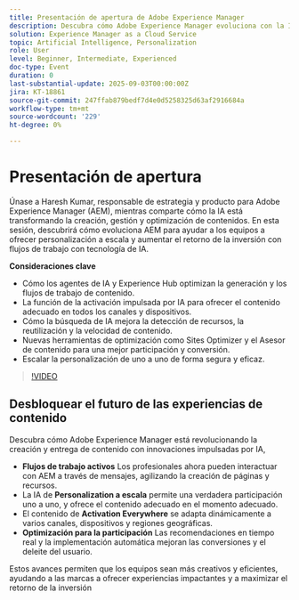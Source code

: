 ```yaml
---
title: Presentación de apertura de Adobe Experience Manager
description: Descubra cómo Adobe Experience Manager evoluciona con la IA. Explore flujos de trabajo auténticos, búsqueda de IA, personalización a escala y optimización de contenido más inteligente.
solution: Experience Manager as a Cloud Service
topic: Artificial Intelligence, Personalization
role: User
level: Beginner, Intermediate, Experienced
doc-type: Event
duration: 0
last-substantial-update: 2025-09-03T00:00:00Z
jira: KT-18861
source-git-commit: 247ffab879bedf7d4e0d5258325d63af2916684a
workflow-type: tm+mt
source-wordcount: '229'
ht-degree: 0%

---
```



# Presentación de apertura

Únase a Haresh Kumar, responsable de estrategia y producto para Adobe Experience Manager (AEM), mientras comparte cómo la IA está transformando la creación, gestión y optimización de contenidos. En esta sesión, descubrirá cómo evoluciona AEM para ayudar a los equipos a ofrecer personalización a escala y aumentar el retorno de la inversión con flujos de trabajo con tecnología de IA.

**Consideraciones clave**

* Cómo los agentes de IA y Experience Hub optimizan la generación y los flujos de trabajo de contenido.
* La función de la activación impulsada por IA para ofrecer el contenido adecuado en todos los canales y dispositivos.
* Cómo la búsqueda de IA mejora la detección de recursos, la reutilización y la velocidad de contenido.
* Nuevas herramientas de optimización como Sites Optimizer y el Asesor de contenido para una mejor participación y conversión.
* Escalar la personalización de uno a uno de forma segura y eficaz.

>[!VIDEO](https://video.tv.adobe.com/v/3471386/?learn=on&enablevpops)


## Desbloquear el futuro de las experiencias de contenido

Descubra cómo Adobe Experience Manager está revolucionando la creación y entrega de contenido con innovaciones impulsadas por IA,

* **Flujos de trabajo activos** Los profesionales ahora pueden interactuar con AEM a través de mensajes, agilizando la creación de páginas y recursos.
* La IA de **Personalization a escala** permite una verdadera participación uno a uno, y ofrece el contenido adecuado en el momento adecuado.
* El contenido de **Activation Everywhere** se adapta dinámicamente a varios canales, dispositivos y regiones geográficas.
* **Optimización para la participación** Las recomendaciones en tiempo real y la implementación automática mejoran las conversiones y el deleite del usuario.

Estos avances permiten que los equipos sean más creativos y eficientes, ayudando a las marcas a ofrecer experiencias impactantes y a maximizar el retorno de la inversión
